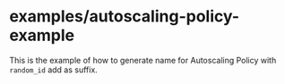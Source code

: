 examples/autoscaling-policy-example
===================================
This is the example of how to generate name for Autoscaling Policy with `random_id` add as suffix.